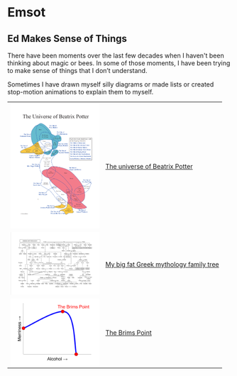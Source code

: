 # Emsot
## Ed Makes Sense of Things

There have been moments over the last few decades when I haven't been thinking about magic or bees. In some of those moments, I have been trying to make sense of things that I don’t understand.

Sometimes I have drawn myself silly diagrams or made lists or created stop-motion animations to explain them to myself.


|                                                                 |                                                 |
|-----------------------------------------------------------------|-------------------------------------------------|
[<img src="universe-of-beatrix-potter.png" width="200">](beatrix) | [The universe of Beatrix Potter](beatrix)       |
[<img src="greek-mythology.gif" width="200">](greek)              | [My big fat Greek mythology family tree](greek) |
[<img src="brims-point.png" width="200">](point)                  | [The Brims Point](point)                        |
